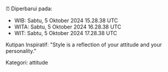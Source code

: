 ⏰ Diperbarui pada:
- WIB: Sabtu, 5 Oktober 2024 15.28.38 UTC
- WITA: Sabtu, 5 Oktober 2024 16.28.38 UTC
- WIT: Sabtu, 5 Oktober 2024 17.28.38 UTC

Kutipan Inspiratif:
"Style is a reflection of your attitude and your personality."


Kategori: attitude

